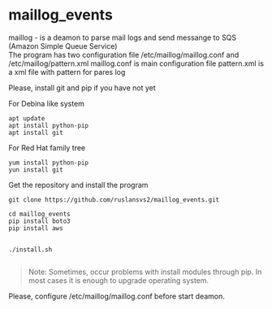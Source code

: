 # maillog_events

maillog - is a deamon to parse mail logs and send messange to SQS (Amazon Simple Queue Service)  
The program has two configuration file /etc/maillog/maillog.conf and /etc/maillog/pattern.xml 
maillog.conf is main configuration file
pattern.xml is a xml file with pattern for pares log 


Please, install git and pip if you have not yet

For Debina like system 
```
apt update
apt install python-pip
apt install git

```

For Red Hat family tree
```
yum install python-pip
yun install git

```

Get the repository and install the program  

```
git clone https://github.com/ruslansvs2/maillog_events.git

cd maillog_events
pip install boto3 
pip install aws


./install.sh


``` 
> Note: Sometimes, occur problems with install modules through pip. In most cases it is enough to upgrade operating system.  
> 


Please, configure /etc/maillog/maillog.conf before start deamon. 




